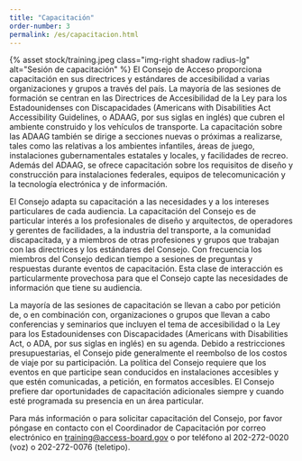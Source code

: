 ```yaml
---
title: "Capacitación"
order-number: 3
permalink: /es/capacitacion.html
---
```


{% asset stock/training.jpeg class="img-right shadow radius-lg" alt="Sesión de capacitación" %}
El Consejo de Acceso proporciona capacitación en sus directrices y estándares de accesibilidad a varias organizaciones y grupos a través del país. La mayoría de las sesiones de formación se centran en las Directrices de Accesibilidad de la Ley para los Estadounidenses con Discapacidades (Americans with Disabilities Act Accessibility Guidelines, o ADAAG, por sus siglas en inglés) que cubren el ambiente construido y los vehículos de transporte. La capacitación sobre las ADAAG también se dirige a secciones nuevas o próximas a realizarse, tales como las relativas a los ambientes infantiles, áreas de juego, instalaciones gubernamentales estatales y locales, y facilidades de recreo. Además del ADAAG, se ofrece capacitación sobre los requisitos de diseño y construcción para instalaciones federales, equipos de telecomunicación y la tecnología electrónica y de información.

El Consejo adapta su capacitación a las necesidades y a los intereses particulares de cada audiencia. La capacitación del Consejo es de particular interés a los profesionales de diseño y arquitectos, de operadores y gerentes de facilidades, a la industria del transporte, a la comunidad discapacitada, y a miembros de otras profesiones y grupos que trabajan con las directrices y los estándares del Consejo. Con frecuencia los miembros del Consejo dedican tiempo a sesiones de preguntas y respuestas durante eventos de capacitación. Esta clase de interacción es particularmente provechosa para que el Consejo capte las necesidades de información que tiene su audiencia.

La mayoría de las sesiones de capacitación se llevan a cabo por petición de, o en combinación con, organizaciones o grupos que llevan a cabo conferencias y seminarios que incluyen el tema de accesibilidad o la Ley para los Estadounidenses con Discapacidades (Americans with Disabilities Act, o ADA, por sus siglas en inglés) en su agenda. Debido a restricciones presupuestarias, el Consejo pide generalmente el reembolso de los costos de viaje por su participación. La política del Consejo requiere que los eventos en que participe sean conducidos en instalaciones accesibles y que estén comunicadas, a petición, en formatos accesibles. El Consejo prefiere dar oportunidades de capacitación adicionales siempre y cuando esté programada su presencia en un área particular.

Para más información o para solicitar capacitación del Consejo, por favor póngase en contacto con el Coordinador de Capacitación por correo electrónico en <training@access-board.gov> o por teléfono al 202-272-0020 (voz) o 202-272-0076 (teletipo).

